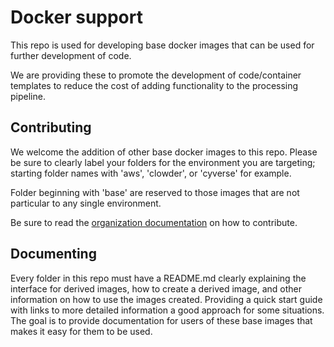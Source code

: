 # Docker support
This repo is used for developing base docker images that can be used for further development of code.

We are providing these to promote the development of code/container templates to reduce the cost of adding functionality to the processing pipeline.

## Contributing
We welcome the addition of other base docker images to this repo.
Please be sure to clearly label your folders for the environment you are targeting; starting folder names with 'aws', 'clowder', or 'cyverse' for example.

Folder beginning with 'base' are reserved to those images that are not particular to any single environment.

Be sure to read the [organization documentation](https://github.com/AgPipeline/Organization-info) on how to contribute.

## Documenting
Every folder in this repo must have a README.md clearly explaining the interface for derived images, how to create a derived image, and other information on how to use the images created.
Providing a quick start guide with links to more detailed information a good approach for some situations.
The goal is to provide documentation for users of these base images that makes it easy for them to be used.
